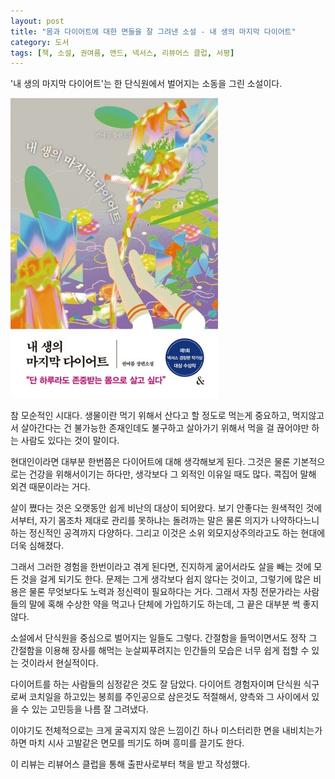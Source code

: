 ```yaml
---
layout: post
title: "몸과 다이어트에 대한 면들을 잘 그려낸 소설 - 내 생의 마지막 다이어트"
category: 도서
tags: [책, 소설, 권여름, 앤드, 넥서스, 리뷰어스 클럽, 서평]
---
```


'내 생의 마지막 다이어트'는
한 단식원에서 벌어지는 소동을 그린 소설이다.

![표지](/images/last-diet-of-my-life-book-h480.jpg)

참 모순적인 시대다.
생물이란 먹기 위해서 산다고 할 정도로 먹는게 중요하고,
먹지않고서 살아간다는 건 불가능한 존재인데도 불구하고
살아가기 위해서 먹을 걸 끊어야만 하는 사람도 있다는 것이 말이다.

현대인이라면 대부분 한번쯤은 다이어트에 대해 생각해보게 된다.
그것은 물론 기본적으로는 건강을 위해서이기는 하다만,
생각보다 그 외적인 이유일 때도 많다.
콕집어 말해 외견 때문이라는 거다.

살이 쪘다는 것은 오랫동안 쉽게 비난의 대상이 되어왔다.
보기 안좋다는 원색적인 것에서부터,
자기 몸조차 제대로 관리를 못하냐는 돌려까는 말은 물론
의지가 나약하다느니 하는 정신적인 공격까지 다양하다.
그리고 이것은 소위 외모지상주의라고도 하는 현대에 더욱 심해졌다.

그래서 그러한 경험을 한번이라고 겪게 된다면,
진지하게 굶어서라도 살을 빼는 것에 모든 것을 걸게 되기도 한다.
문제는 그게 생각보다 쉽지 않다는 것이고,
그렇기에 많은 비용은 물론 무엇보다도 노력과 정신력이 필요하다는 거다.
그래서 자칭 전문가라는 사람들의 말에 혹해 수상한 약을 먹고나 단체에 가입하기도 하는데,
그 끝은 대부분 썩 좋지 않다.

소설에서 단식원을 중심으로 벌어지는 일들도 그렇다.
간절함을 들먹이면서도 정작 그 간절함을 이용해 장사를 해먹는 눈살찌푸려지는 인간들의 모습은
너무 쉽게 접할 수 있는 것이라서 현실적이다.

다이어트를 하는 사람들의 심정같은 것도 잘 담았다.
다이어트 경험자이며 단식원 식구로써 코치일을 하고있는 봉희를 주인공으로 삼은것도 적절해서,
양측와 그 사이에서 있을 수 있는 고민등을 나름 잘 그려냈다.

이야기도 전체적으로는 크게 굴곡지지 않은 느낌이긴 하나
미스터리한 면을 내비치는가 하면 마치 시사 고발같은 면모를 띄기도 하며 흥미를 끌기도 한다.



<div class="im im-info">
이 리뷰는 리뷰어스 클럽을 통해 출판사로부터 책을 받고 작성했다.
</div>
